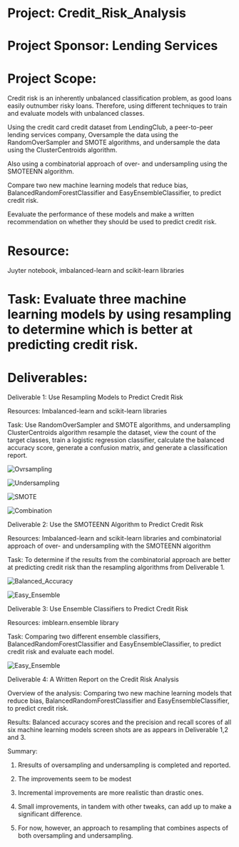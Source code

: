 # Project: Credit_Risk_Analysis

# Project Sponsor: Lending Services

# Project Scope: 

Credit risk is an inherently unbalanced classification problem, as good loans easily outnumber risky loans. Therefore, using different techniques to train and evaluate models with unbalanced classes. 

Using the credit card credit dataset from LendingClub, a peer-to-peer lending services company, Oversample the data using the RandomOverSampler and SMOTE algorithms, and undersample the data using the ClusterCentroids algorithm.

Also using a combinatorial approach of over- and undersampling using the SMOTEENN algorithm.

Compare two new machine learning models that reduce bias, BalancedRandomForestClassifier and EasyEnsembleClassifier, to predict credit risk. 

Eevaluate the performance of these models and make a written recommendation on whether they should be used to predict credit risk.

# Resource:

Juyter notebook, imbalanced-learn and scikit-learn libraries

# Task: Evaluate three machine learning models by using resampling to determine which is better at predicting credit risk. 

# Deliverables:

Deliverable 1: Use Resampling Models to Predict Credit Risk

Resources: Imbalanced-learn and scikit-learn libraries

Task:  Use RandomOverSampler and SMOTE algorithms, and undersampling ClusterCentroids algorithm  resample the dataset, view the count of the target classes, train a logistic regression classifier, calculate the balanced accuracy score, generate a confusion matrix, and generate a classification report.

![Ovrsampling](images/accuracy_cf_imb_oversampling.png)

![Undersampling](images/accuracy_cf_imb_undersampling.png)

![SMOTE](images/accuracy_cf_imb_SMOTE.png)

![Combination](images/accuracy_cf_imb_combination.png)


Deliverable 2: Use the SMOTEENN Algorithm to Predict Credit Risk

Resources: Imbalanced-learn and scikit-learn libraries and combinatorial approach of over- and undersampling with the SMOTEENN algorithm

Task: To determine if the results from the combinatorial approach are better at predicting credit risk than the resampling algorithms from Deliverable 1.

![Balanced_Accuracy](images/balanced_accuracy_cf_imb.png)

![Easy_Ensemble](images/easyensemble_accuracy_cf_imb.png)

Deliverable 3: Use Ensemble Classifiers to Predict Credit Risk

Resources:  imblearn.ensemble library

Task: Comparing two different ensemble classifiers, BalancedRandomForestClassifier and EasyEnsembleClassifier, to predict credit risk and evaluate each model.

![Easy_Ensemble](images/easyensemble_accuracy_cf_imb.png)

Deliverable 4: A Written Report on the Credit Risk Analysis

Overview of the analysis: Comparing two new machine learning models that reduce bias, BalancedRandomForestClassifier and EasyEnsembleClassifier, to predict credit risk.

Results: 
Balanced accuracy scores and the precision and recall scores of all six machine learning models screen shots are as appears in Deliverable 1,2 and 3.

Summary:

1. Rresults of oversampling and undersampling is completed and reported. 

2. The improvements seem to be modest

3. Incremental improvements are more realistic than drastic ones.

4. Small improvements, in tandem with other tweaks, can add up to make a significant difference.

5. For now, however, an approach to resampling that combines aspects of both oversampling and undersampling.
